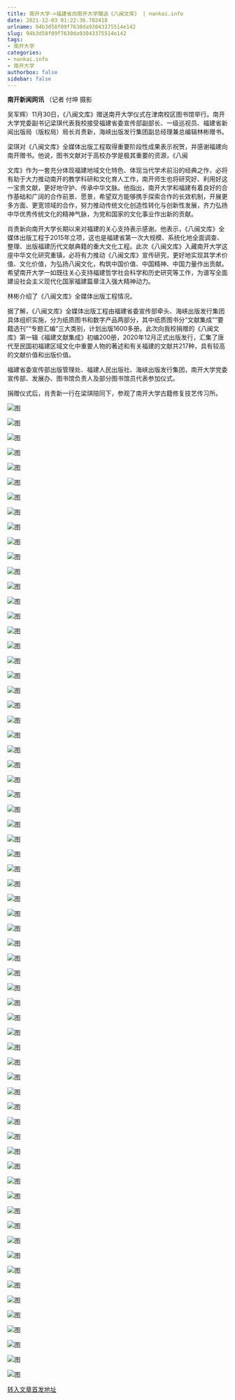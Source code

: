 ```yaml
---
title: 南开大学->福建省向南开大学赠送《八闽文库》 | nankai.info
date: 2021-12-03 01:22:36.782418
urlname: 94b3d58f09f7630da93043375514e142
slug: 94b3d58f09f7630da93043375514e142
tags: 
- 南开大学
categories:
- nankai.info
- 南开大学
authorbox: false
sidebar: false
---
```

**南开新闻网讯** （记者 付坤 摄影

吴军辉）11月30日，《八闽文库》赠送南开大学仪式在津南校区图书馆举行。南开大学党委副书记梁琪代表我校接受福建省委宣传部副部长、一级巡视员、福建省新闻出版局（版权局）局长肖贵新，海峡出版发行集团副总经理兼总编辑林彬赠书。

梁琪对《八闽文库》全媒体出版工程取得重要阶段性成果表示祝贺，并感谢福建向南开赠书。他说，图书文献对于高校办学是极其重要的资源，《八闽
<!--more-->
文库》作为一套充分体现福建地域文化特色、体现当代学术前沿的经典之作，必将有助于大力推动南开的教学科研和文化育人工作，南开师生也将研究好、利用好这一宝贵文献，更好地守护、传承中华文脉。他指出，南开大学和福建有着良好的合作基础和广阔的合作前景、愿景，希望双方能够携手探索合作的长效机制，开展更多方面、更宽领域的合作，努力推动传统文化创造性转化与创新性发展，齐力弘扬中华优秀传统文化的精神气脉，为党和国家的文化事业作出新的贡献。

肖贵新向南开大学长期以来对福建的关心支持表示感谢。他表示，《八闽文库》全媒体出版工程于2015年立项，这也是福建省第一次大规模、系统化地全面调查、整理、出版福建历代文献典籍的重大文化工程。此次《八闽文库》入藏南开大学这座中华文化研究重镇，必将有力推动《八闽文库》宣传研究，更好地实现其学术价值、文化价值，为弘扬八闽文化，构筑中国价值、中国精神、中国力量作出贡献。希望南开大学一如既往关心支持福建哲学社会科学和历史研究等工作，为谱写全面建设社会主义现代化国家福建篇章注入强大精神动力。

林彬介绍了《八闽文库》全媒体出版工程情况。

据了解，《八闽文库》全媒体出版工程由福建省委宣传部牵头、海峡出版发行集团具体组织实施，分为纸质图书和数字产品两部分，其中纸质图书分“文献集成”“要籍选刊”“专题汇编”三大类别，计划出版1600多册。此次向我校捐赠的《八闽文库》第一辑《福建文献集成》初编200册，2020年12月正式出版发行，汇集了唐代至民国初福建区域文化中重要人物的著述和有关福建的文献共217种，具有较高的文献价值和出版价值。

福建省委宣传部出版管理处、福建人民出版社、海峡出版发行集团，南开大学党委宣传部、发展办、图书馆负责人及部分图书馆员代表参加仪式。

捐赠仪式后，肖贵新一行在梁琪陪同下，参观了南开大学古籍修复技艺传习所。

![图](http://news.nankai.edu.cn/ywsd/system/2021/11/30/g)

![图](http://news.nankai.edu.cn/ywsd/system/2021/11/30/p)

![图](http://news.nankai.edu.cn/ywsd/system/2021/11/30/j)

![图](http://news.nankai.edu.cn/ywsd/system/2021/11/30/)

![图](http://news.nankai.edu.cn/ywsd/system/2021/11/30/3)

![图](http://news.nankai.edu.cn/ywsd/system/2021/11/30/a)

![图](http://news.nankai.edu.cn/ywsd/system/2021/11/30/2)

![图](http://news.nankai.edu.cn/ywsd/system/2021/11/30/4)

![图](http://news.nankai.edu.cn/ywsd/system/2021/11/30/9)

![图](http://news.nankai.edu.cn/ywsd/system/2021/11/30/2)

![图](http://news.nankai.edu.cn/ywsd/system/2021/11/30/6)

![图](http://news.nankai.edu.cn/ywsd/system/2021/11/30/0)

![图](http://news.nankai.edu.cn/ywsd/system/2021/11/30/_)

![图](http://news.nankai.edu.cn/ywsd/system/2021/11/30/0)

![图](http://news.nankai.edu.cn/ywsd/system/2021/11/30/2)

![图](http://news.nankai.edu.cn/ywsd/system/2021/11/30/2)

![图](http://news.nankai.edu.cn/ywsd/system/2021/11/30/3)

![图](http://news.nankai.edu.cn/ywsd/system/2021/11/30/4)

![图](http://news.nankai.edu.cn/ywsd/system/2021/11/30/0)

![图](http://news.nankai.edu.cn/ywsd/system/2021/11/30/0)

![图](http://news.nankai.edu.cn/ywsd/system/2021/11/30/0)

![图](http://news.nankai.edu.cn/ywsd/system/2021/11/30/3)

![图](http://news.nankai.edu.cn/ywsd/system/2021/11/30/0)

![图](http://news.nankai.edu.cn/ywsd/system/2021/11/30/0)

![图](http://news.nankai.edu.cn/)

![图](http://news.nankai.edu.cn/ywsd/system/2021/11/30/2)

![图](http://news.nankai.edu.cn/ywsd/system/2021/11/30/3)

![图](http://news.nankai.edu.cn/ywsd/system/2021/11/30/4)

![图](http://news.nankai.edu.cn/)

![图](http://news.nankai.edu.cn/ywsd/system/2021/11/30/0)

![图](http://news.nankai.edu.cn/ywsd/system/2021/11/30/0)

![图](http://news.nankai.edu.cn/ywsd/system/2021/11/30/0)

![图](http://news.nankai.edu.cn/)

![图](http://news.nankai.edu.cn/ywsd/system/2021/11/30/3)

![图](http://news.nankai.edu.cn/ywsd/system/2021/11/30/0)

![图](http://news.nankai.edu.cn/ywsd/system/2021/11/30/0)

![图](http://news.nankai.edu.cn/)

![图](http://news.nankai.edu.cn/ywsd/system/2021/11/30/c)

![图](http://news.nankai.edu.cn/ywsd/system/2021/11/30/i)

![图](http://news.nankai.edu.cn/ywsd/system/2021/11/30/p)

![图](http://news.nankai.edu.cn/)

![图](http://news.nankai.edu.cn/ywsd/system/2021/11/30/n)

![图](http://news.nankai.edu.cn/ywsd/system/2021/11/30/c)

![图](http://news.nankai.edu.cn/ywsd/system/2021/11/30/)

![图](http://news.nankai.edu.cn/ywsd/system/2021/11/30/u)

![图](http://news.nankai.edu.cn/ywsd/system/2021/11/30/d)

![图](http://news.nankai.edu.cn/ywsd/system/2021/11/30/e)

![图](http://news.nankai.edu.cn/ywsd/system/2021/11/30/)

![图](http://news.nankai.edu.cn/ywsd/system/2021/11/30/i)

![图](http://news.nankai.edu.cn/ywsd/system/2021/11/30/a)

![图](http://news.nankai.edu.cn/ywsd/system/2021/11/30/k)

![图](http://news.nankai.edu.cn/ywsd/system/2021/11/30/n)

![图](http://news.nankai.edu.cn/ywsd/system/2021/11/30/a)

![图](http://news.nankai.edu.cn/ywsd/system/2021/11/30/n)

![图](http://news.nankai.edu.cn/ywsd/system/2021/11/30/)

![图](http://news.nankai.edu.cn/ywsd/system/2021/11/30/s)

![图](http://news.nankai.edu.cn/ywsd/system/2021/11/30/w)

![图](http://news.nankai.edu.cn/ywsd/system/2021/11/30/e)

![图](http://news.nankai.edu.cn/ywsd/system/2021/11/30/n)

![图](http://news.nankai.edu.cn/)

![图](http://news.nankai.edu.cn/)

![图](http://news.nankai.edu.cn/ywsd/system/2021/11/30/:)

![图](http://news.nankai.edu.cn/ywsd/system/2021/11/30/p)

![图](http://news.nankai.edu.cn/ywsd/system/2021/11/30/t)

![图](http://news.nankai.edu.cn/ywsd/system/2021/11/30/t)

![图](http://news.nankai.edu.cn/ywsd/system/2021/11/30/h)

[转入文章首发地址](http://news.nankai.edu.cn/ywsd/system/2021/11/30/030049197.shtml)
